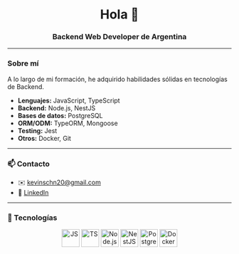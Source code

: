 <h1 align="center">Hola 👋</h1>
<h3 align="center">Backend Web Developer de Argentina</h3>

---

### Sobre mí

A lo largo de mi formación, he adquirido habilidades sólidas en tecnologías de Backend.

- **Lenguajes:** JavaScript, TypeScript  
- **Backend:** Node.js, NestJS  
- **Bases de datos:** PostgreSQL
- **ORM/ODM:** TypeORM, Mongoose  
- **Testing:** Jest
- **Otros:** Docker, Git

---

### 📫 Contacto

- ✉️ [kevinschn20@gmail.com](mailto:kevinschn20@gmail.com)  
- 💼 [LinkedIn](https://www.linkedin.com/in/kevin-schneider-ks75/)

---

### 🚀 Tecnologías

<p align="center">
  <img src="https://cdn.jsdelivr.net/gh/devicons/devicon/icons/javascript/javascript-original.svg" width="40" alt="JS"/>
  <img src="https://cdn.jsdelivr.net/gh/devicons/devicon/icons/typescript/typescript-original.svg" width="40" alt="TS"/>
  <img src="https://cdn.jsdelivr.net/gh/devicons/devicon/icons/nodejs/nodejs-original.svg" width="40" alt="Node.js"/>
  <img src="https://nestjs.com/logo-small-gradient.d792062c.svg" width="40" alt="NestJS"/>
  <img src="https://cdn.jsdelivr.net/gh/devicons/devicon/icons/postgresql/postgresql-original.svg" width="40" alt="PostgreSQL"/>
  <img src="https://cdn.jsdelivr.net/gh/devicons/devicon/icons/docker/docker-original.svg" width="40" alt="Docker"/>
</p>

